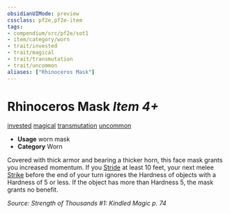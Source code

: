 ```yaml
---
obsidianUIMode: preview
cssclass: pf2e,pf2e-item
tags:
- compendium/src/pf2e/sot1
- item/category/worn
- trait/invested
- trait/magical
- trait/transmutation
- trait/uncommon
aliases: ["Rhinoceros Mask"]
---
```

# Rhinoceros Mask *Item 4+*  
[invested](../../../Rules/traits/invested.md)  [magical](../../../Rules/traits/magical.md)  [transmutation](../../../Rules/traits/transmutation.md)  [uncommon](../../../Rules/traits/uncommon.md)  

- **Usage** worn mask
- **Category** Worn

Covered with thick armor and bearing a thicker horn, this face mask grants you increased momentum. If you [Stride](../../../Rules/actions/stride.md) at least 10 feet, your next melee [Strike](../../../Rules/actions/strike.md) before the end of your turn ignores the Hardness of objects with a Hardness of 5 or less. If the object has more than Hardness 5, the mask grants no benefit.

*Source: Strength of Thousands #1: Kindled Magic p. 74*